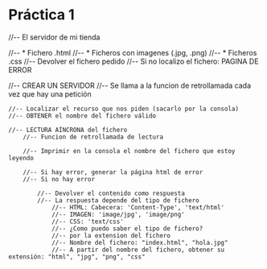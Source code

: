  # Práctica 1
//-- El servidor de mi tienda


//-- * Fichero .html
//-- * Ficheros con imagenes (.jpg, .png)
//-- * Ficheros .css
//-- Devolver el fichero pedido
//-- Si no localizo el fichero: PAGINA DE ERROR

//-- CREAR UN SERVIDOR
//-- Se llama a la funcion de retrollamada cada vez que hay una petición

    //-- Localizar el recurso que nos piden (sacarlo por la consola)
    //-- OBTENER el nombre del fichero válido
    
    //-- LECTURA AÍNCRONA del fichero
        //-- Funcion de retrollamada de lectura

        //-- Imprimir en la consola el nombre del fichero que estoy leyendo

        //-- Si hay error, generar la página html de error
        //-- Si no hay error
            
            //-- Devolver el contenido como respuesta
            //-- La respuesta depende del tipo de fichero
                //-- HTML: Cabecera: 'Content-Type', 'text/html'
                //-- IMAGEN: 'image/jpg', 'image/png'
                //-- CSS: 'text/css'
                //-- ¿Como puedo saber el tipo de fichero?
                //-- por la extension del fichero
                //-- Nombre del fichero: "index.html", "hola.jpg"
                //-- A partir del nombre del fichero, obtener su extensión: "html", "jpg", "png", "css"